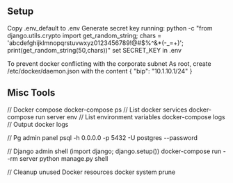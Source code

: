 Setup
-----
Copy .env_default to .env
Generate secret key running:
python -c "from django.utils.crypto import get_random_string; chars = 'abcdefghijklmnopqrstuvwxyz0123456789\!@#$%^&\*(-\_=+)'; print(get_random_string(50,chars))"
set SECRET_KEY in .env

To prevent docker conflicting with the corporate subnet
As root, create /etc/docker/daemon.json with the content
{
  "bip": "10.1.10.1/24"
}

Misc Tools
----------

// Docker compose
docker-compose ps                           // List docker services
docker-compose run server env               // List environment variables
docker-compose logs                         // Output docker logs

// Pg admin panel
psql -h 0.0.0.0 -p 5432 -U postgres --password

// Django admin shell (import django; django.setup())
docker-compose run --rm server python manage.py shell

// Cleanup unused Docker resources
docker system prune
